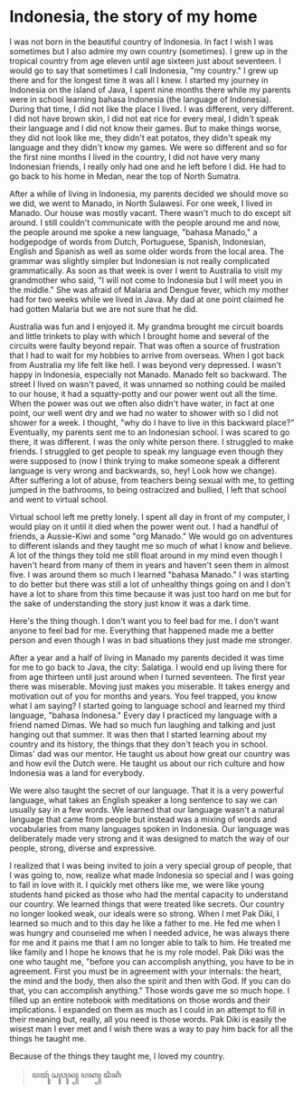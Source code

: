 <head>
<title>0002 - Indonesia</title>
<link rel="stylesheet" href="index.css"/>
<meta charset="utf-8"/>
</head>

Indonesia, the story of my home
==================================

I was not born in the beautiful country of Indonesia. In fact I wish I was sometimes but I also admire my own country 
(sometimes). I grew up in the tropical country from age eleven until age sixteen just about seventeen. I would go to say
that sometimes I call Indonesia, "my country." I grew up there and for the longest time it was all I knew. I started my
journey in Indonesia on the island of Java, I spent nine months there while my parents were in school learning bahasa 
Indonesia (the language of Indonesia). During that time, I did not like the place I lived. I was different, very
different. I did not have brown skin, I did not eat rice for every meal, I didn't speak their language and I did not
know their games. But to make things worse, they did not look like me, they didn't eat potatos, they didn't speak my
language and they didn't know my games. We were so different and so for the first nine months I lived in the country, I
did not have very many Indonesian friends, I really only had one and he left before I did. He had to go back to his home
in Medan, near the top of North Sumatra. 

After a while of living in Indonesia, my parents decided we should move so we did, we went to Manado, in North Sulawesi.
For one week, I lived in Manado. Our house was mostly vacant. There wasn't much to do except sit around. I still
couldn't communicate with the people around me and now, the people around me spoke a new language, "bahasa Manado," a
hodgepodge of words from Dutch, Portuguese, Spanish, Indonesian, English and Spanish as well as some older words from
the local area. The grammar was slightly simpler but Indonesian is not really complicated grammatically. As soon as that
week is over I went to Australia to visit my grandmother who said, "I will not come to Indonesia but I will meet you in
the middle." She was afraid of Malaria and Dengue fever, which my mother had for two weeks while we lived in Java. My
dad at one point claimed he had gotten Malaria but we are not sure that he did.

Australia was fun and I enjoyed it. My grandma brought me circuit boards and little trinkets to play with which I
brought home and several of the circuits were faulty beyond repair. That was often a source of frustration that I had to
wait for my hobbies to arrive from overseas. When I got back from Australia my life felt like hell. I was beyond very
depressed. I wasn't happy in Indonesia, especially not Manado. Manado felt so backward. The street I lived on wasn't
paved, it was unnamed so nothing could be mailed to our house, it had a squatty-potty and our power went out all the
time. When the power was out we often also didn't have water, in fact at one point, our well went dry and we had no
water to shower with so I did not shower for a week. I thought, "why do I have to live in this backward place?"
Eventually, my parents sent me to an Indonesian school. I was scared to go there, it was different. I was the only white
person there. I struggled to make friends. I struggled to get people to speak my language even though they were supposed
to (now I think trying to make someone speak a different language is very wrong and backwards, so, hey! Look how we
change). After suffering a lot of abuse, from teachers being sexual with me, to getting jumped in the bathrooms, to
being ostracized and bullied, I left that school and went to virtual school.

Virtual school left me pretty lonely. I spent all day in front of my computer, I would play on it until it died when the
power went out. I had a handful of friends, a Aussie-Kiwi and some "org Manado." We would go on adventures to different
islands and they taught me so much of what I know and believe. A lot of the things they told me still float around in my
mind even though I haven't heard from many of them in years and haven't seen them in almost five. I was around them so
much I learned "bahasa Manado." I was starting to do better but there was still a lot of unhealthy things going on and
I don't have a lot to share from this time because it was just too hard on me but for the sake of understanding the
story just know it was a dark time.

Here's the thing though. I don't want you to feel bad for me. I don't want anyone to feel bad for me. Everything that
happened made me a better person and even though I was in bad situations they just made me stronger.

After a year and a half of living in Manado my parents decided it was time for me to go back to Java, the city: Salatiga.
I would end up living there for from age thirteen until just around when I turned seventeen. The first year there was
miserable. Moving just makes you miserable. It takes energy and motivation out of you for months and years. You feel
trapped, you know what I am saying? I started going to language school and learned my third language, "bahasa Indonesa."
Every day I practiced my language with a friend named Dimas. We had so much fun laughing and talking and just hanging
out that summer. It was then that I started learning about my country and its history, the things that they don't teach
you in school. Dimas' dad was our mentor. He taught us about how great our country was and how evil the Dutch were. He
taught us about our rich culture and how Indonesia was a land for everybody.

We were also taught the secret of our language. That it is a very powerful language, what takes an English speaker a
long sentence to say we can usually say in a few words. We learned that our language wasn't a natural language that came
from people but instead was a mixing of words and vocabularies from many languages spoken in Indonesia. Our language was
deliberately made very strong and it was designed to match the way of our people, strong, diverse and expressive.

I realized that I was being invited to join a very special group of people, that I was going to, now, realize what made
Indonesia so special and I was going to fall in love with it. I quickly met others like me, we were like young students
hand picked as those who had the mental capacity to understand our country. We learned things that were treated like
secrets. Our country no longer looked weak, our ideals were so strong. When I met Pak Diki, I learned so much and to
this day he like a father to me. He fed me when I was hungry and counseled me when I needed advice, he was always there
for me and it pains me that I am no longer able to talk to him. He treated me like family and I hope he knows that he is
my role model. Pak Diki was the one who taught me, "before you can accomplish anything, you have to be in agreement.
First you must be in agreement with your internals: the heart, the mind and the body, then also the spirit and then with
God. If you can do that, you can accomplish anything." Those words gave me so much hope. I filled up an entire notebook
with meditations on those words and their implications. I expanded on them as much as I could in an attempt to fill in
their meaning but, really, all you need is those words. Pak Diki is easily the wisest man I ever met and I wish there
was a way to pay him back for all the things he taught me.

Because of the things they taught me, I loved my country.

<blockquote> ꦩꦠꦸꦂ ꦱꦸꦮꦸꦤ꧀ ꦥꦏ꧀ ꦢꦶꦏꦶ </blockquote>